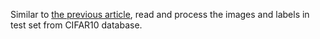 Similar to [the previous article](https://thoughtworksinc.github.io/DeepLearning.scala/demo/TwoLayerNet.html), read and process the images and labels in test set from CIFAR10 database.
